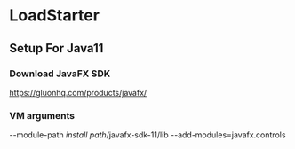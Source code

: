 # LoadStarter
## Setup For Java11
### Download JavaFX SDK
https://gluonhq.com/products/javafx/
### VM arguments
--module-path *install path*/javafx-sdk-11/lib --add-modules=javafx.controls

